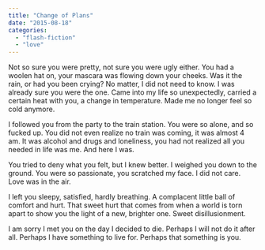 ```yaml
---
title: "Change of Plans"
date: "2015-08-18"
categories: 
  - "flash-fiction"
  - "love"
---
```


Not so sure you were pretty, not sure you were ugly either. You had a woolen hat on, your mascara was flowing down your cheeks. Was it the rain, or had you been crying? No matter, I did not need to know. I was already sure you were the one. Came into my life so unexpectedly, carried a certain heat with you, a change in temperature. Made me no longer feel so cold anymore.

I followed you from the party to the train station. You were so alone, and so fucked up. You did not even realize no train was coming, it was almost 4 am. It was alcohol and drugs and loneliness, you had not realized all you needed in life was me. And here I was.

You tried to deny what you felt, but I knew better. I weighed you down to the ground. You were so passionate, you scratched my face. I did not care. Love was in the air.

I left you sleepy, satisfied, hardly breathing. A complacent little ball of comfort and hurt. That sweet hurt that comes from when a world is torn apart to show you the light of a new, brighter one. Sweet disillusionment.

I am sorry I met you on the day I decided to die. Perhaps I will not do it after all. Perhaps I have something to live for. Perhaps that something is you.
